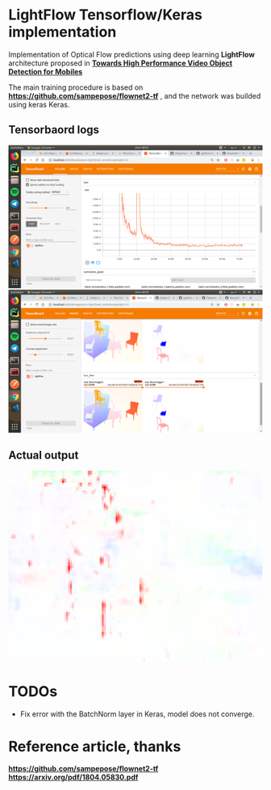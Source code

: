 # LightFlow Tensorflow/Keras implementation
Implementation of Optical Flow predictions using deep learning **LightFlow** architecture proposed in **[Towards High Performance Video Object Detection for Mobiles](https://arxiv.org/pdf/1804.05830.pdf)**

The main training procedure is based on **https://github.com/sampepose/flownet2-tf** , and the network was builded using keras Keras.

## Tensorbaord logs
![lightflow tensorboard Loss](/outputs/tensorboard.png?raw=true)
![lightflow tensorboard Val image](/outputs/output_val.png?raw=true)

## Actual output
![lightflow Actual output](/outputs/output.png?raw=true)


# TODOs
* Fix error with the BatchNorm layer in Keras, model does not converge.

# Reference article, thanks

**https://github.com/sampepose/flownet2-tf**
**https://arxiv.org/pdf/1804.05830.pdf**